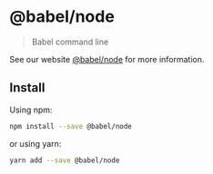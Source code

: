 # @babel/node

> Babel command line

See our website [@babel/node](https://new.babeljs.io/docs/en/next/babel-node.html) for more information.

## Install

Using npm:

```sh
npm install --save @babel/node
```

or using yarn:

```sh
yarn add --save @babel/node
```
